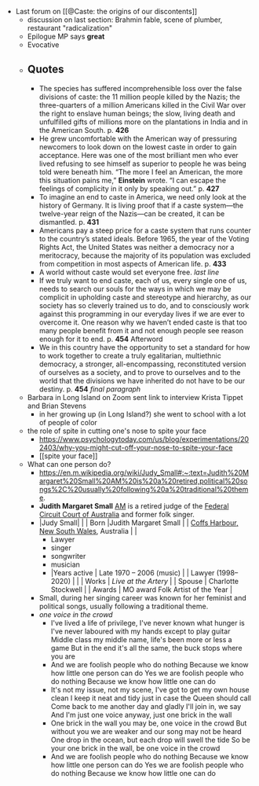 - Last forum on [[@Caste: the origins of our discontents]]
	- discussion on last section: Brahmin fable, scene of plumber, restaurant "radicalization"
	- Epilogue MP says **great**
	- Evocative
	- ## Quotes
		- The species has suffered incomprehensible loss over the false divisions of caste: the 11 million people killed by the Nazis; the three-quarters of a million Americans killed in the Civil War over the right to enslave human beings; the slow, living death and unfulfilled gifts of millions more on the plantations in India and in the American South. p. **426**
		- He grew uncomfortable with the American way of pressuring newcomers to look down on the lowest caste in order to gain acceptance. Here was one of the most brilliant men who ever lived refusing to see himself as superior to people he was being told were beneath him. “The more I feel an American, the more this situation pains me,” **Einstein** wrote. “I can escape the feelings of complicity in it only by speaking out.” p. **427**
		- To imagine an end to caste in America, we need only look at the history of Germany. It is living proof that if a caste system—the twelve-year reign of the Nazis—can be created, it can be dismantled. p. **431**
		- Americans pay a steep price for a caste system that runs counter to the country’s stated ideals. Before 1965, the year of the Voting Rights Act, the United States was neither a democracy nor a meritocracy, because the majority of its population was excluded from competition in most aspects of American life. p. **433**
		- A world without caste would set everyone free. *last line*
		- If we truly want to end caste, each of us, every single one of us, needs to search our souls for the ways in which we may be complicit in upholding caste and stereotype and hierarchy, as our society has so cleverly trained us to do, and to consciously work against this programming in our everyday lives if we are ever to overcome it. One reason why we haven’t ended caste is that too many people benefit from it and not enough people see reason enough for it to end. p. **454** Afterword
		- We in this country have the opportunity to set a standard for how to work together to create a truly egalitarian, multiethnic democracy, a stronger, all-encompassing, reconstituted version of ourselves as a society, and to prove to ourselves and to the world that the divisions we have inherited do not have to be our destiny. p. **454** *final paragraph*
	- Barbara in Long Island on Zoom sent link to interview Krista Tippet and Brian Stevens
		- in her growing up (in Long Island?) she went to school with a lot of people of color
	- the role of spite in cutting one's nose to spite your face
		- https://www.psychologytoday.com/us/blog/experimentations/202403/why-you-might-cut-off-your-nose-to-spite-your-face
		- [[spite your face]]
	- What can one person do?
		- https://en.m.wikipedia.org/wiki/Judy_Small#:~:text=Judith%20Margaret%20Small%20AM%20is%20a%20retired,political%20songs%2C%20usually%20following%20a%20traditional%20theme.
		- **Judith Margaret Small** [AM](https://en.m.wikipedia.org/wiki/Member_of_the_Order_of_Australia) is a retired judge of the [Federal Circuit Court of Australia](https://en.m.wikipedia.org/wiki/Federal_Circuit_Court_of_Australia) and former folk singer.
		- |Judy Small| |
		  | Born |Judith Margaret Small |
		  | [Coffs Harbour, New South Wales](https://en.m.wikipedia.org/wiki/Coffs_Harbour,_New_South_Wales), Australia |  |
			- Lawyer
			- singer
			- songwriter
			- musician
			- |Years active | Late 1970 – 2006 (music) |
			  | Lawyer (1998–2020) |  |
			  | Works | *Live at the Artery* |
			  | Spouse | Charlotte Stockwell |
			  | Awards | MO award Folk Artist of the Year |
		- Small, during her singing career was known for her feminist and political songs, usually following a traditional theme.
		- *one voice in the crowd*
			- I've lived a life of privilege, I've never known what hunger is
			  I've never laboured with my hands except to play guitar
			  Middle class my middle name, life's been more or less a game
			  But in the end it's all the same, the buck stops where you are
			- And we are foolish people who do nothing
			  Because we know how little one person can do
			  Yes we are foolish people who do nothing
			  Because we know how little one can do
			- It's not my issue, not my scene, I've got to get my own house clean
			  I keep it neat and tidy just in case the Queen should call
			  Come back to me another day and gladly I'll join in, we say
			  And I'm just one voice anyway, just one brick in the wall
			- One brick in the wall you may be, one voice in the crowd
			  But without you we are weaker and our song may not be heard
			  One drop in the ocean, but each drop will swell the tide
			  So be your one brick in the wall, be one voice in the crowd
			- And we are foolish people who do nothing
			  Because we know how little one person can do
			  Yes we are foolish people who do nothing
			  Because we know how little one can do